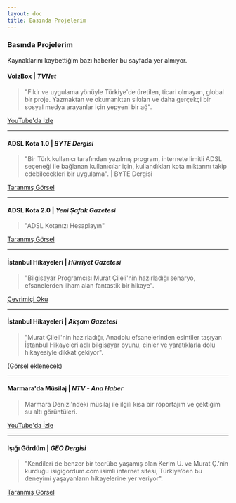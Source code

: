```yaml
---
layout: doc
title: Basında Projelerim
---
```


### Basında Projelerim

Kaynaklarını kaybettiğim bazı haberler bu sayfada yer almıyor.

#### VoizBox |  *TVNet*  
> "Fikir ve uygulama yönüyle Türkiye'de üretilen, ticari olmayan, global bir proje. Yazmaktan ve okumanktan sıkılan ve daha gerçekçi bir sosyal medya arayanlar için yepyeni bir ağ".  

[YouTube'da İzle](https://www.youtube.com/watch?v=oIzZya5wRWQ)

---

#### ADSL Kota 1.0 | *BYTE Dergisi*   
> "Bir Türk kullanıcı tarafından yazılmış program, internete limitli ADSL seçeneği ile bağlanan kullanıcılar için, kullandıkları kota miktarını takip edebilecekleri bir uygulama". | BYTE Dergisi  

<a href="./images/basinda-adsl-kota-byte.jpg" target="_blank">Taranmış Görsel</a>

---

#### ADSL Kota 2.0 | *Yeni Şafak Gazetesi*
> "ADSL Kotanızı Hesaplayın"  

<a href="./images/basinda-adsl-kota-yeni-safak.png" target="_blank">Taranmış Görsel</a>

---

#### İstanbul Hikayeleri | *Hürriyet Gazetesi*
>"Bilgisayar Programcısı Murat Çileli'nin hazırladığı senaryo, efsanelerden ilham alan fantastik bir hikaye".  

[Çevrimiçi Oku](https://www.hurriyet.com.tr/kelebek/istanbul-un-altinda-cinler-cirit-atiyor-7108579)

---

#### İstanbul Hikayeleri | *Akşam Gazetesi*  
> "Murat Çileli'nin hazırladığı, Anadolu efsanelerinden esintiler taşıyan İstanbul Hikayeleri adlı bilgisayar oyunu, cinler ve yaratıklarla dolu hikayesiyle dikkat çekiyor". 

(Görsel eklenecek)

---

#### Marmara'da Müsilaj | *NTV - Ana Haber*  
> Marmara Denizi'ndeki müsilaj ile ilgili kısa bir röportajım ve çektiğim su altı görüntüleri.

[YouTube'da İzle](https://www.youtube.com/watch?v=r5ShK_wdpL0)  

---

#### Işığı Gördüm | *GEO Dergisi*  
> "Kendileri de benzer bir tecrübe yaşamış olan Kerim U. ve Murat Ç.’nin kurduğu isigigordum.com isimli internet sitesi, Türkiye’den bu deneyimi yaşayanların hikayelerine yer veriyor".  

<a href="./images/basinda-geo-dergisi.jpg" target="_blank">Taranmış Görsel</a>
